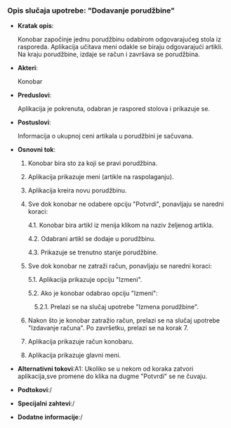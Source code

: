 ### Opis slučaja upotrebe:  "Dodavanje porudžbine"


- __Kratak opis__:
                
    Konobar započinje jednu porudžbinu odabirom odgovarajućeg stola iz rasporeda. Aplikacija učitava meni odakle se biraju odgovarajući artikli. Na kraju porudžbine, izdaje se račun i završava se porudžbina.


- __Akteri__:

    Konobar

- __Preduslovi__:

    Aplikacija je pokrenuta, odabran je raspored stolova i prikazuje se. 

- __Postuslovi__:

    Informacija o ukupnoj ceni artikala u porudžbini je sačuvana.


- __Osnovni tok__:

    1. Konobar bira sto za koji se pravi porudžbina.
    2. Aplikacija prikazuje meni (artikle na raspolaganju).
    3. Aplikacija kreira novu porudžbinu.
    4. Sve dok konobar ne odabere opciju "Potvrdi", ponavljaju se naredni koraci:

        4.1. Konobar bira artikl iz menija klikom na naziv željenog artikla.

        4.2. Odabrani artikl se dodaje u porudžbinu.

        4.3. Prikazuje se trenutno stanje porudžbine.

    5. Sve dok konobar ne zatraži račun, ponavljaju se naredni koraci:
    
        5.1. Aplikacija prikazuje opciju "Izmeni".
    
        5.2. Ako je konobar odabrao opciju "Izmeni":

        &emsp;5.2.1. Prelazi se na slučaj upotrebe "Izmena porudžbine". 


    6. Nakon što je konobar zatražio račun, prelazi se na slučaj upotrebe "Izdavanje računa". Po završetku, prelazi se na korak 7.
    7. Aplikacija prikazuje račun konobaru.
    8. Aplikacija prikazuje glavni meni.



- __Alternativni tokovi__:A1: Ukoliko se u nekom od koraka zatvori aplikacija,sve promene do klika na dugme "Potvrdi"  se ne čuvaju.



- __Podtokovi__:/


- __Specijalni zahtevi__:/

- __Dodatne informacije__:/